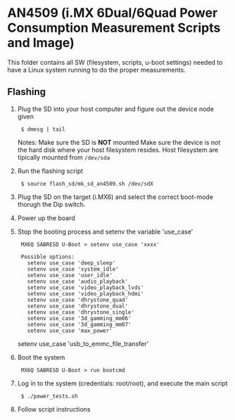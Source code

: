 AN4509 (i.MX 6Dual/6Quad Power Consumption Measurement Scripts and Image)
======

This folder contains all SW (filesystem, scripts, u-boot settings) needed to 
have a Linux system running to do the proper measurements.

Flashing
--------

1. Plug the SD into your host computer and figure out the device node given
    
        $ dmesg | tail
   
   Notes: 
    Make sure the SD is **NOT** mounted
    Make sure the device is not the hard disk where your host filesystem
    resides. Host filesystem are tipically mounted from `/dev/sda`


1. Run the flashing script

        $ source flash_sd/mk_sd_an4509.sh /dev/sdX

1. Plug the SD on the target (i.MX6) and select the correct boot-mode thorugh 
   the Dip switch.

1. Power up the board

1. Stop the booting process and setenv the variable 'use_case'
  
        MX6Q SABRESD U-Boot > setenv use_case 'xxxx'
     
        Possible options:
          setenv use_case 'deep_sleep'
          setenv use_case 'system_idle'
          setenv use_case 'user_idle'
          setenv use_case 'audio_playback'
          setenv use_case 'video_playback_lvds'
          setenv use_case 'video_playback_hdmi'
          setenv use_case 'dhrystone_quad'
          setenv use_case 'dhrystone_dual'
          setenv use_case 'dhrystone_single'
          setenv use_case '3d_gamming_mm06'
          setenv use_case '3d_gamming_mm07'
          setenv use_case 'max_power'
      setenv use_case 'usb_to_emmc_file_transfer'
 
 
1. Boot the system
 
        MX6Q SABRESD U-Boot > run bootcmd
 
1. Log in to the system (credentials: root/root), and execute the main script
  
        $ ./power_tests.sh
 
1. Follow script instructions
